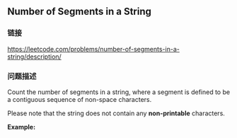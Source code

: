 ## Number of Segments in a String  
### 链接  
https://leetcode.com/problems/number-of-segments-in-a-string/description/  
### 问题描述
Count the number of segments in a string, where a segment is defined to be a contiguous sequence of non-space characters.

Please note that the string does not contain any **non-printable** characters.

**Example:**
